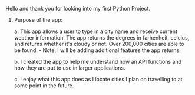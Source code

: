 Hello and thank you for looking into my first Python Project.

1. Purpose of the app:

    a. This app allows a user to type in a city name and receive current weather information. The app returns
       the degrees in farhenheit, celcius, and returns whether it's cloudy or not. Over 200,000 cities are able to be found.
          - Note: I will be adding additional features the app returns.

    b. I created the app to help me understand how an API functions and how they are put to use in larger 
       applications.

    c. I enjoy what this app does as I locate cities I plan on travelling to at some point in the future.